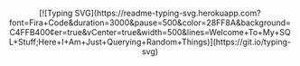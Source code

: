 <p align="center">
[![Typing SVG](https://readme-typing-svg.herokuapp.com?font=Fira+Code&duration=3000&pause=500&color=28FF8A&background=C4FFB400&center=true&vCenter=true&width=500&lines=Welcome+To+My+SQL+Stuff;Here+I+Am+Just+Querying+Random+Things)](https://git.io/typing-svg)
</p>

